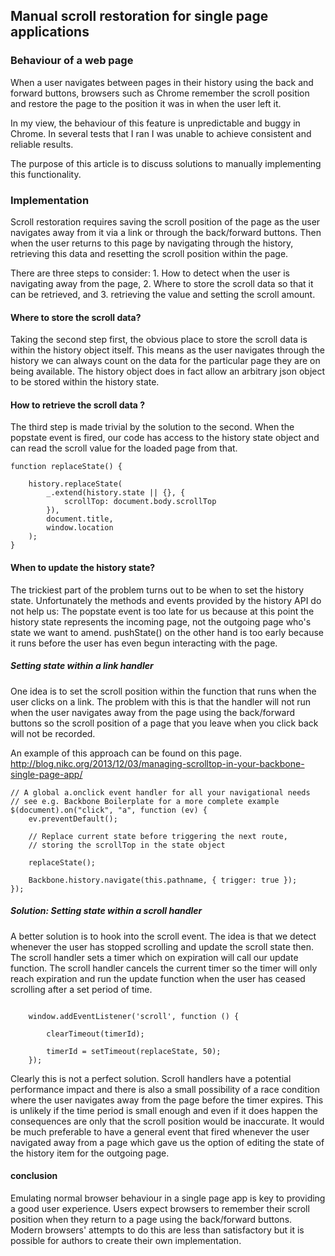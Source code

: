 ## Manual scroll restoration for single page applications

### Behaviour of a web page
When a user navigates between pages in their history  using the back and forward buttons, browsers such as Chrome remember the scroll position and restore the page to the position it was in when the user left it.

In my view, the behaviour of this feature is unpredictable and buggy in Chrome. In several tests that I ran I was unable to achieve consistent and reliable results. 

The purpose of this article is to discuss solutions to manually implementing this functionality.

### Implementation

Scroll restoration requires saving the scroll position of the page as the user navigates away from it  via a link or through the back/forward buttons. Then when the user returns to this page by navigating through the history, retrieving this data and resetting the scroll position within the page.

There are three steps to consider: 1. How to detect when the user is navigating away from the page, 2. Where to store the scroll data so that it can be retrieved, and 3. retrieving the value and setting the scroll amount.


#### Where to store the scroll data?
Taking the second step first, the obvious place to store the scroll data is within the history object itself. This means as the user navigates through the history we can always count on the data for the particular page they are on being available. The history object does in fact allow an arbitrary json object to be stored within the history state.

#### How to retrieve the scroll data ?
The third step is made trivial by the solution to the second. When the popstate event is fired, our code has access to the history state object and can read the scroll value for the loaded page from that.

```
function replaceState() {

    history.replaceState(
        _.extend(history.state || {}, { 
            scrollTop: document.body.scrollTop 
        }),
        document.title,
        window.location
    );
}
```

####  When to update the history state?

The trickiest part of the problem turns out to be when to set the history state. Unfortunately the methods and events provided by the history API do not help us: The popstate event is too late for us because at this point the history state represents the incoming page, not the outgoing page who's state we want to amend. pushState() on the other hand is too early because it runs before the user has even begun interacting with the page. 

##### Setting state within a link handler
One idea is to set the scroll position within the function that runs when the user clicks on a link. The problem with this is that the handler will not run when the user navigates away from the page using the back/forward buttons so the scroll position of a page that you leave when you click back will not be recorded.


An example of this approach can be found on this page.
http://blog.nikc.org/2013/12/03/managing-scrolltop-in-your-backbone-single-page-app/

```
// A global a.onclick event handler for all your navigational needs
// see e.g. Backbone Boilerplate for a more complete example
$(document).on("click", "a", function (ev) {
    ev.preventDefault();

    // Replace current state before triggering the next route, 
    // storing the scrollTop in the state object
    
    replaceState();

    Backbone.history.navigate(this.pathname, { trigger: true });
});
```

##### Solution: Setting state within a scroll handler

A better solution is to hook into the scroll event. The idea is that we detect whenever the user has stopped scrolling and update the scroll state then.
The scroll handler sets a timer which on expiration will call our update function. The scroll handler  cancels the current timer so the timer will only reach expiration and run the update function when the user has ceased scrolling after a set period of time.

```

    window.addEventListener('scroll', function () {

        clearTimeout(timerId);

        timerId = setTimeout(replaceState, 50);
    });

```
Clearly this is not a perfect solution. Scroll handlers have a potential performance impact and there is also a small possibility of a race condition where the user navigates away from the page before the timer expires. This is unlikely if the time period is small enough and even if it does happen the consequences are only that the scroll position would be inaccurate. It would be much preferable to have a general event that fired whenever the user navigated away from a page which gave us the option of editing the state of the history item for the outgoing page.

#### conclusion
Emulating normal browser behaviour in a single page app is key to providing a good user experience. Users expect browsers to remember their scroll position when they return to a page using the back/forward buttons. Modern browsers' attempts to do this are less than satisfactory but it is possible for authors to create their own implementation.
